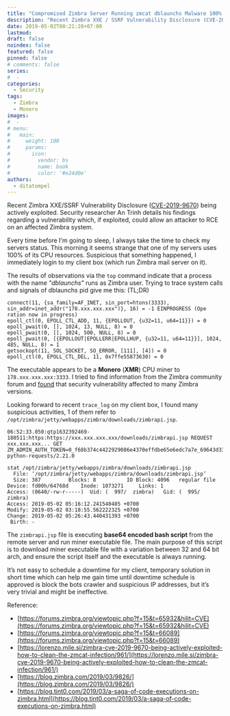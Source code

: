 ```yaml
---
title: "Compromised Zimbra Server Running zmcat dblaunchs Malware 100% CPU Usage"
description: "Recent Zimbra XXE / SSRF Vulnerability Disclosure (CVE-2019-9670) being actively exploited and could allow an attacker to RCE on an affected Zimbra system."
date: 2019-05-02T00:21:28+07:00
lastmod:
draft: false
noindex: false
featured: false
pinned: false
# comments: false
series:
#  - 
categories:
  - Security
tags:
  - Zimbra
  - Monero
images:
#  - 
# menu:
#   main:
#     weight: 100
#     params:
#       icon:
#         vendor: bs
#         name: book
#         color: '#e24d0e'
authors:
  - ditatompel
---
```


Recent Zimbra XXE/SSRF Vulnerability Disclosure ([CVE-2019-9670](https://www.rapid7.com/db/modules/exploit/linux/http/zimbra_xxe_rce)) being actively exploited.  Security researcher An Trinh details his findings regarding a vulnerability which, if exploited, could allow an attacker to RCE on an affected Zimbra system.

<!--more-->

Every time before I'm going to sleep, I always take the time to check my servers status. This morning it seems strange that one of my servers uses 100% of its CPU resources. Suspicious that something happened, I immediately login to my client box (which run Zimbra mail server on it).

The results of observations via the `top` command indicate that a process with the name *"dblaunchs"* runs as Zimbra user. Trying to trace system calls and signals of dblaunchs pid give me this: (TL;DR)

```plain
connect(11, {sa_family=AF_INET, sin_port=htons(3333), sin_addr=inet_addr("178.xxx.xxx.xxx")}, 16) = -1 EINPROGRESS (Ope
ration now in progress)
epoll_ctl(0, EPOLL_CTL_ADD, 11, {EPOLLOUT, {u32=11, u64=11}}) = 0
epoll_pwait(0, [], 1024, 13, NULL, 8) = 0
epoll_pwait(0, [], 1024, 500, NULL, 8) = 0
epoll_pwait(0, [{EPOLLOUT|EPOLLERR|EPOLLHUP, {u32=11, u64=11}}], 1024, 485, NULL, 8) = 1
getsockopt(11, SOL_SOCKET, SO_ERROR, [111], [4]) = 0
epoll_ctl(0, EPOLL_CTL_DEL, 11, 0x7ffe55873630) = 0
```
The executable appears to be a **Monero** (**XMR**) CPU miner to `178.xxx.xxx.xxx:3333`. I tried to find information from the Zimbra community forum and [found](https://forums.zimbra.org/viewtopic.php?f=15&t=65932&hilit=CVE) that security vulnerability affected to many Zimbra versions.

Looking forward to recent `trace_log` on my client box, I found many suspicious activities, 1 of them refer to `/opt/zimbra/jetty/webapps/zimbra/downloads/zimbrapi.jsp`.

```plain
06:52:33.050:qtp1632392469-180511:https:https://xxx.xxx.xxx.xxx/downloads/zimbrapi.jsp REQUEST xxx.xxx.xxx... GET ZM_ADMIN_AUTH_TOKEN=0_f68b374c4422929086e4370effdbe65e6edc7a7e_69643d33363a65306661666438392d313336302d313164392d383636312d3030306139356439386566323b6578703d31333a313535363739373934353938313b61646d696e3d313a313b747970653d363a7a696d6272613b753d313a613b7469643d393a3736363134303533303b;; python-requests/2.21.0
```

```plain
stat /opt/zimbra/jetty/webapps/zimbra/downloads/zimbrapi.jsp
  File: ‘/opt/zimbra/jetty/webapps/zimbra/downloads/zimbrapi.jsp’
  Size: 387       	Blocks: 8          IO Block: 4096   regular file
Device: fd00h/64768d	Inode: 1073271     Links: 1
Access: (0640/-rw-r-----)  Uid: (  997/  zimbra)   Gid: (  995/  zimbra)
Access: 2019-05-02 05:16:12.241540485 +0700
Modify: 2019-05-02 03:18:55.562222325 +0700
Change: 2019-05-02 05:26:43.440431393 +0700
 Birth: -
 ```

 The `zimbrapi.jsp` file is executing **base64 encoded bash script** from the remote server and run miner executable file. The main purpose of this script is to download miner executable file with a variation between 32 and 64 bit arch, and ensure the script itself and the executable is always running.

 It’s not easy to schedule a downtime for my client, temporary solution in short time which can help me gain time until downtime schedule is approved is block the bots crawler and suspicious IP addresses, but it’s very trivial and might be ineffective.

 Reference:
 - [https://forums.zimbra.org/viewtopic.php?f=15&t=65932&hilit=CVE](https://forums.zimbra.org/viewtopic.php?f=15&t=65932&hilit=CVE)
 - [https://forums.zimbra.org/viewtopic.php?f=15&t=66089](https://forums.zimbra.org/viewtopic.php?f=15&t=66089)
 - [https://lorenzo.mile.si/zimbra-cve-2019-9670-being-actively-exploited-how-to-clean-the-zmcat-infection/961/](https://lorenzo.mile.si/zimbra-cve-2019-9670-being-actively-exploited-how-to-clean-the-zmcat-infection/961/)
 - [https://blog.zimbra.com/2019/03/9826/](https://blog.zimbra.com/2019/03/9826/)
 - [https://blog.tint0.com/2019/03/a-saga-of-code-executions-on-zimbra.html](https://blog.tint0.com/2019/03/a-saga-of-code-executions-on-zimbra.html)